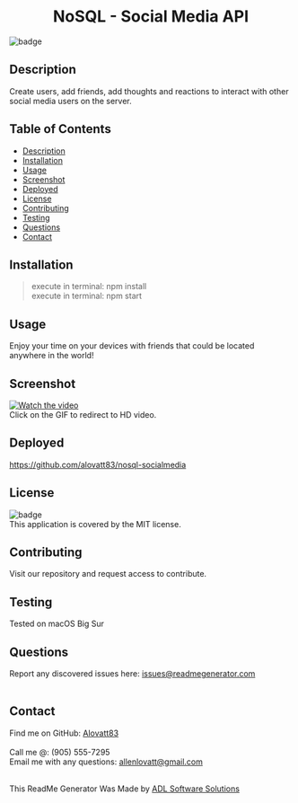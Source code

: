 <h1 align="center">NoSQL - Social Media API</h1>
  
![badge](https://img.shields.io/badge/license-MIT-orange)<br />

## Description
Create users, add friends, add thoughts and reactions to interact with other social media users on the server.
## Table of Contents
- [Description](#description)
- [Installation](#installation)
- [Usage](#usage)
- [Screenshot](#screenshot)
- [Deployed](#deployed)
- [License](#license)
- [Contributing](#contributing)
- [Testing](#testing)
- [Questions](#questions)
- [Contact](#contact)

## Installation
> execute in terminal: npm install<br />
> execute in terminal: npm start<br />

## Usage
Enjoy your time on your devices with friends that could be located anywhere in the world!
## Screenshot
[![Watch the video](https://media.giphy.com/media/y49hxVlYyLOAVpnlPG/giphy.gif)](https://youtu.be/JpdTZ8UcAZw)<br />
Click on the GIF to redirect to HD video.


## Deployed
https://github.com/alovatt83/nosql-socialmedia

## License
![badge](https://img.shields.io/badge/license-MIT-orange)
<br />
This application is covered by the MIT license. 

## Contributing
Visit our repository and request access to contribute.

## Testing
Tested on macOS Big Sur

## Questions
Report any discovered issues here: issues@readmegenerator.com<br />
<br />

## Contact
Find me on GitHub: [Alovatt83](https://github.com/Alovatt83)<br />
<br />
Call me @: (905) 555-7295
<br />
Email me with any questions: allenlovatt@gmail.com<br /><br />

This ReadMe Generator Was Made by [ADL Software Solutions](https://github.com/alovatt83/ReadMe-Generator)
